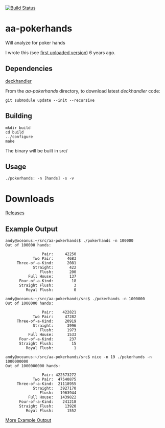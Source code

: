 [![Build Status](https://travis-ci.org/theimpossibleastronaut/aa-pokerhands.svg?branch=master)](https://travis-ci.org/theimpossibleastronaut/aa-pokerhands)

# aa-pokerhands
Will analyze for poker hands

I wrote this
(see [first uploaded version](https://github.com/andy5995/aa-pokerhands/commit/809629820fe14868cae5f2a675d8f51f55cd729c))
6 years ago.

## Dependencies

[deckhandler](https://github.com/theimpossibleastronaut/deckhandler)

From the *aa-pokerhands* directory, to download latest *deckhandler* code:

    git submodule update --init --recursive

## Building

    mkdir build
    cd build
    ../configure
    make

The binary will be built in src/

## Usage
    ./pokerhands: -n [hands] -s -v

# Downloads
[Releases](https://github.com/theimpossibleastronaut/aa-pokerhands/releases)

## Example Output

```
andy@oceanus:~/src/aa-pokerhands$ ./pokerhands -n 100000
Out of 100000 hands:

                Pair:     42250
            Two Pair:      4683
     Three-of-a-Kind:      2081
            Straight:       422
               Flush:       200
          Full House:       137
      Four-of-a-Kind:        18
      Straight Flush:         3
         Royal Flush:         0

andy@oceanus:~/src/aa-pokerhands/src$ ./pokerhands -n 1000000
Out of 1000000 hands:

                Pair:    422821
            Two Pair:     47282
     Three-of-a-Kind:     20919
            Straight:      3996
               Flush:      1973
          Full House:      1533
      Four-of-a-Kind:       237
      Straight Flush:        15
         Royal Flush:         1

andy@oceanus:~/src/aa-pokerhands/src$ nice -n 19 ./pokerhands -n 1000000000
Out of 1000000000 hands:

                Pair: 422573272
            Two Pair:  47540875
     Three-of-a-Kind:  21118955
            Straight:   3927170
               Flush:   1963944
          Full House:   1439822
      Four-of-a-Kind:    241218
      Straight Flush:     13920
         Royal Flush:      1552
```

[More Example Output](https://github.com/theimpossibleastronaut/aa-pokerhands/blob/master/example_output01.txt)

